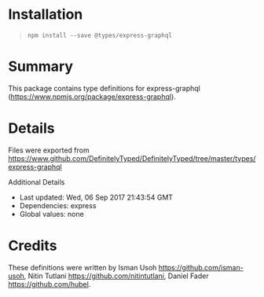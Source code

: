 # Installation
> `npm install --save @types/express-graphql`

# Summary
This package contains type definitions for express-graphql (https://www.npmjs.org/package/express-graphql).

# Details
Files were exported from https://www.github.com/DefinitelyTyped/DefinitelyTyped/tree/master/types/express-graphql

Additional Details
 * Last updated: Wed, 06 Sep 2017 21:43:54 GMT
 * Dependencies: express
 * Global values: none

# Credits
These definitions were written by Isman Usoh <https://github.com/isman-usoh>, Nitin Tutlani <https://github.com/nitintutlani>, Daniel Fader <https://github.com/hubel>.
